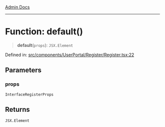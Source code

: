 [Admin Docs](/)

***

# Function: default()

> **default**(`props`): `JSX.Element`

Defined in: [src/components/UserPortal/Register/Register.tsx:22](https://github.com/Aad1tya27/talawa-admin/blob/dd4a08e622d0fa38bcf9758a530e8cdf917dbac8/src/components/UserPortal/Register/Register.tsx#L22)

## Parameters

### props

`InterfaceRegisterProps`

## Returns

`JSX.Element`

